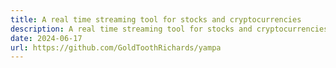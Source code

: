 ```yaml
---
title: A real time streaming tool for stocks and cryptocurrencies
description: A real time streaming tool for stocks and cryptocurrencies.
date: 2024-06-17
url: https://github.com/GoldToothRichards/yampa
---
```

